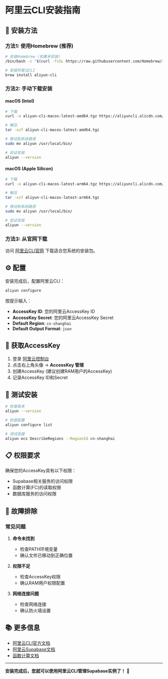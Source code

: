 # 阿里云CLI安装指南

## 🚀 安装方法

### 方法1: 使用Homebrew (推荐)

```bash
# 安装Homebrew (如果未安装)
/bin/bash -c "$(curl -fsSL https://raw.githubusercontent.com/Homebrew/install/HEAD/install.sh)"

# 安装阿里云CLI
brew install aliyun-cli
```

### 方法2: 手动下载安装

#### macOS (Intel)
```bash
# 下载
curl -o aliyun-cli-macos-latest-amd64.tgz https://aliyuncli.alicdn.com/aliyun-cli-macos-latest-amd64.tgz

# 解压
tar -xzf aliyun-cli-macos-latest-amd64.tgz

# 移动到系统路径
sudo mv aliyun /usr/local/bin/

# 验证安装
aliyun --version
```

#### macOS (Apple Silicon)
```bash
# 下载
curl -o aliyun-cli-macos-latest-arm64.tgz https://aliyuncli.alicdn.com/aliyun-cli-macos-latest-arm64.tgz

# 解压
tar -xzf aliyun-cli-macos-latest-arm64.tgz

# 移动到系统路径
sudo mv aliyun /usr/local/bin/

# 验证安装
aliyun --version
```

### 方法3: 从官网下载

访问 [阿里云CLI官网](https://help.aliyun.com/zh/cli/) 下载适合您系统的安装包。

## ⚙️ 配置

安装完成后，配置阿里云CLI：

```bash
aliyun configure
```

按提示输入：
- **AccessKey ID**: 您的阿里云AccessKey ID
- **AccessKey Secret**: 您的阿里云AccessKey Secret  
- **Default Region**: `cn-shanghai`
- **Default Output Format**: `json`

## 🔑 获取AccessKey

1. 登录 [阿里云控制台](https://console.aliyun.com/)
2. 点击右上角头像 → **AccessKey 管理**
3. 创建AccessKey (建议创建RAM用户的AccessKey)
4. 记录AccessKey ID和Secret

## 🧪 测试安装

```bash
# 检查版本
aliyun --version

# 检查配置
aliyun configure list

# 测试连接
aliyun ecs DescribeRegions --RegionId cn-shanghai
```

## 📋 权限要求

确保您的AccessKey具有以下权限：
- Supabase相关服务的访问权限
- 函数计算(FC)的读取权限
- 数据库服务的访问权限

## 🔧 故障排除

### 常见问题

1. **命令未找到**
   - 检查PATH环境变量
   - 确认文件已移动到正确位置

2. **权限不足**
   - 检查AccessKey权限
   - 确认RAM用户权限配置

3. **网络连接问题**
   - 检查网络连接
   - 确认防火墙设置

## 📚 更多信息

- [阿里云CLI官方文档](https://help.aliyun.com/zh/cli/)
- [阿里云Supabase文档](https://help.aliyun.com/zh/supabase/)
- [函数计算文档](https://help.aliyun.com/zh/fc/)

---

**安装完成后，您就可以使用阿里云CLI管理Supabase实例了！** 🎉
